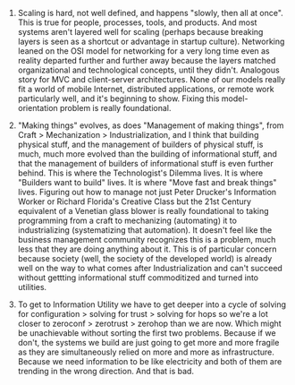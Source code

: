 1. Scaling is hard, not well defined, and happens "slowly, then all at once". This is true for people, processes, tools, and products. And most systems aren't layered well for scaling (perhaps because breaking layers is seen as a shortcut or advantage in startup culture). Networking leaned on the OSI model for networking for a very long time even as reality departed further and further away because the layers matched organizational and technological concepts, until they didn't. Analogous story for MVC and client-server architectures. None of our models really fit a world of mobile Internet, distributed applications, or remote work particularly well, and it's beginning to show. Fixing this model-orientation problem is really foundational.

2. "Making things" evolves, as does "Management of making things", from Craft > Mechanization > Industrialization, and I think that building physical stuff, and the management of builders of physical stuff, is much, much more evolved than the building of informational stuff, and that the management of builders of informational stuff is even further behind. This is where the Technologist's Dilemma lives. It is where "Builders want to build" lives. It is where "Move fast and break things" lives. Figuring out how to manage not just Peter Drucker's Information Worker or Richard Florida's Creative Class but the 21st Century equivalent of a Venetian glass blower is really foundational to taking programming from a craft to mechanizing (automating) it to industrializing (systematizing that automation). It doesn't feel like the business management community recognizes this is a problem, much less that they are doing anything about it. This is of particular concern because society (well, the society of the developed world) is already well on the way to what comes after Industrialization and can't succeed without gettting informational stuff commoditized and turned into utilities.

3. To get to Information Utility we have to get deeper into a cycle of solving for configuration > solving for trust > solving for hops so we're a lot closer to zeroconf > zerotrust > zerohop than we are now. Which might be unachievable without sorting the first two problems. Because if we don't, the systems we build are just going to get more and more fragile as they are simultaneously relied on more and more as infrastructure. Because we need information to be like electricity and both of them are trending in the wrong direction. And that is bad.
